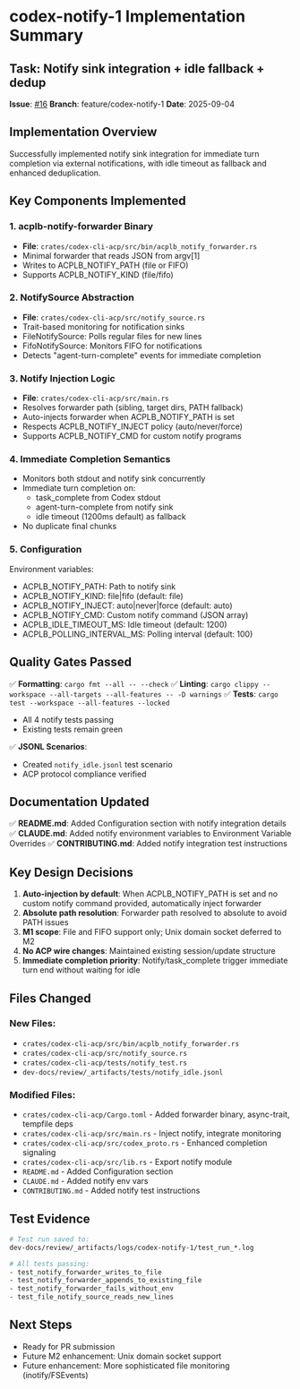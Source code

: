 # codex-notify-1 Implementation Summary

## Task: Notify sink integration + idle fallback + dedup

**Issue**: [#16](https://github.com/lwyBZss8924d/ACPLazyBridge/issues/16)
**Branch**: feature/codex-notify-1
**Date**: 2025-09-04

## Implementation Overview

Successfully implemented notify sink integration for immediate turn completion via external notifications, with idle timeout as fallback and enhanced deduplication.

## Key Components Implemented

### 1. acplb-notify-forwarder Binary
- **File**: `crates/codex-cli-acp/src/bin/acplb_notify_forwarder.rs`
- Minimal forwarder that reads JSON from argv[1]
- Writes to ACPLB_NOTIFY_PATH (file or FIFO)
- Supports ACPLB_NOTIFY_KIND (file/fifo)

### 2. NotifySource Abstraction
- **File**: `crates/codex-cli-acp/src/notify_source.rs`
- Trait-based monitoring for notification sinks
- FileNotifySource: Polls regular files for new lines
- FifoNotifySource: Monitors FIFO for notifications
- Detects "agent-turn-complete" events for immediate completion

### 3. Notify Injection Logic
- **File**: `crates/codex-cli-acp/src/main.rs`
- Resolves forwarder path (sibling, target dirs, PATH fallback)
- Auto-injects forwarder when ACPLB_NOTIFY_PATH is set
- Respects ACPLB_NOTIFY_INJECT policy (auto/never/force)
- Supports ACPLB_NOTIFY_CMD for custom notify programs

### 4. Immediate Completion Semantics
- Monitors both stdout and notify sink concurrently
- Immediate turn completion on:
  - task_complete from Codex stdout
  - agent-turn-complete from notify sink
  - idle timeout (1200ms default) as fallback
- No duplicate final chunks

### 5. Configuration
Environment variables:
- ACPLB_NOTIFY_PATH: Path to notify sink
- ACPLB_NOTIFY_KIND: file|fifo (default: file)
- ACPLB_NOTIFY_INJECT: auto|never|force (default: auto)
- ACPLB_NOTIFY_CMD: Custom notify command (JSON array)
- ACPLB_IDLE_TIMEOUT_MS: Idle timeout (default: 1200)
- ACPLB_POLLING_INTERVAL_MS: Polling interval (default: 100)

## Quality Gates Passed

✅ **Formatting**: `cargo fmt --all -- --check`
✅ **Linting**: `cargo clippy --workspace --all-targets --all-features -- -D warnings`
✅ **Tests**: `cargo test --workspace --all-features --locked`
- All 4 notify tests passing
- Existing tests remain green

✅ **JSONL Scenarios**:
- Created `notify_idle.jsonl` test scenario
- ACP protocol compliance verified

## Documentation Updated

✅ **README.md**: Added Configuration section with notify integration details
✅ **CLAUDE.md**: Added notify environment variables to Environment Variable Overrides
✅ **CONTRIBUTING.md**: Added notify integration test instructions

## Key Design Decisions

1. **Auto-injection by default**: When ACPLB_NOTIFY_PATH is set and no custom notify command provided, automatically inject forwarder
2. **Absolute path resolution**: Forwarder path resolved to absolute to avoid PATH issues
3. **M1 scope**: File and FIFO support only; Unix domain socket deferred to M2
4. **No ACP wire changes**: Maintained existing session/update structure
5. **Immediate completion priority**: Notify/task_complete trigger immediate turn end without waiting for idle

## Files Changed

### New Files:
- `crates/codex-cli-acp/src/bin/acplb_notify_forwarder.rs`
- `crates/codex-cli-acp/src/notify_source.rs`
- `crates/codex-cli-acp/tests/notify_test.rs`
- `dev-docs/review/_artifacts/tests/notify_idle.jsonl`

### Modified Files:
- `crates/codex-cli-acp/Cargo.toml` - Added forwarder binary, async-trait, tempfile deps
- `crates/codex-cli-acp/src/main.rs` - Inject notify, integrate monitoring
- `crates/codex-cli-acp/src/codex_proto.rs` - Enhanced completion signaling
- `crates/codex-cli-acp/src/lib.rs` - Export notify module
- `README.md` - Added Configuration section
- `CLAUDE.md` - Added notify env vars
- `CONTRIBUTING.md` - Added notify test instructions

## Test Evidence

```bash
# Test run saved to:
dev-docs/review/_artifacts/logs/codex-notify-1/test_run_*.log

# All tests passing:
- test_notify_forwarder_writes_to_file
- test_notify_forwarder_appends_to_existing_file  
- test_notify_forwarder_fails_without_env
- test_file_notify_source_reads_new_lines
```

## Next Steps

- Ready for PR submission
- Future M2 enhancement: Unix domain socket support
- Future enhancement: More sophisticated file monitoring (inotify/FSEvents)